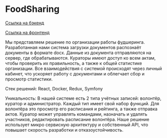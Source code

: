 # FoodSharing

[Ссылка на бэкенд](https://github.com/lightswitchdigital/foodsaver-backend)

[Ссылка на фронтенд](https://github.com/lightswitchdigital/foodsaver-frontend)

Мы представляем решение по организации работы фудшеринга. Разработанная нами система загрузки документов распознаёт документы в формате docx. Данные из документа отправляются на сервер, где обрабатываются. Кураторы имеют доступ ко всем актам, чтобы проверить их правильность, а также к общей статистике организации. Все взаимодействия с системой происходят через личный кабинет, что ускоряет работу с документами и облегчает сбор и просмотр статистики.

Стек решений: React, Docker, Redux, Symfony

Уникальность: В нашей системе есть 2 типа учётных записей: волонтёр, куратор и администратор. Каждый тип имеет свой набор функций. Для волонтёра это просмотр его расписания и рейтинга, а также отправка актов. Куратор может управлять командами, назначать и удалять участников, редактировать расписание волонтёра. Наше решение использует микро сервисную архитектуру и собственный API, что повышает скорость разработки и отказоустойчивость.
